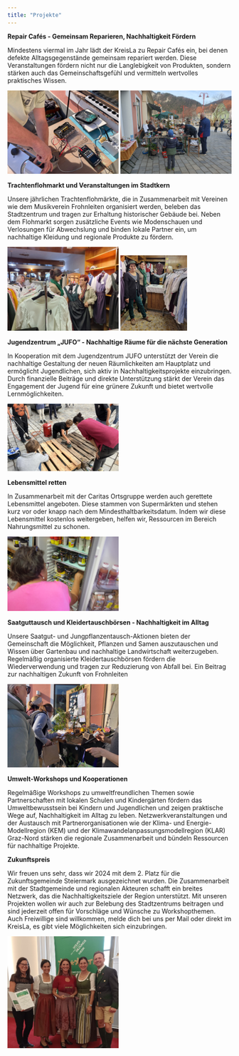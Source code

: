 ```yaml
---
title: "Projekte"
---
```


**Repair Cafés - Gemeinsam Reparieren, Nachhaltigkeit Fördern**

Mindestens viermal im Jahr lädt der KreisLa zu Repair Cafés ein, bei denen defekte Alltagsgegenstände gemeinsam repariert werden. Diese Veranstaltungen fördern nicht nur die Langlebigkeit von Produkten, sondern stärken auch das Gemeinschaftsgefühl und vermitteln wertvolles praktisches Wissen.

<img src="assets/RC3.jpg" alt="drawing" width="250"/> <img src="assets/RC1.jpg" alt="drawing" width="250"/>

**Trachtenflohmarkt und Veranstaltungen im Stadtkern**

Unsere jährlichen Trachtenflohmärkte, die in Zusammenarbeit mit Vereinen wie dem Musikverein Frohnleiten organisiert werden, beleben das Stadtzentrum und tragen zur Erhaltung historischer Gebäude bei. Neben dem Flohmarkt sorgen zusätzliche Events wie Modenschauen und Verlosungen für Abwechslung und binden lokale Partner ein, um nachhaltige Kleidung und regionale Produkte zu fördern.

<img src="assets/Trachtenflohmarkt2.jpg" alt="drawing" width="250"/> 
<img src="assets/Trachtenflohmarkt.jpg" alt="drawing" width="150"/>

**Jugendzentrum „JUFO“ - Nachhaltige Räume für die nächste Generation**

In Kooperation mit dem Jugendzentrum JUFO unterstützt der Verein die nachhaltige Gestaltung der neuen Räumlichkeiten am Hauptplatz und ermöglicht Jugendlichen, sich aktiv in Nachhaltigkeitsprojekte einzubringen. Durch finanzielle Beiträge und direkte Unterstützung stärkt der Verein das Engagement der Jugend für eine grünere Zukunft und bietet wertvolle Lernmöglichkeiten.

<img src="assets/Jufo.jpg" alt="drawing" width="250"/> 

**Lebensmittel retten**

In Zusammenarbeit mit der Caritas Ortsgruppe werden auch gerettete Lebensmittel angeboten. Diese stammen von Supermärkten und stehen kurz vor oder knapp nach dem Mindesthaltbarkeitsdatum. Indem wir diese Lebensmittel kostenlos weitergeben, helfen wir, Ressourcen im Bereich Nahrungsmittel zu schonen.

<img src="assets/Lebensmittelrettung.jpg" alt="drawing" width="250"/> 

**Saatguttausch und Kleidertauschbörsen - Nachhaltigkeit im Alltag**

Unsere Saatgut- und Jungpflanzentausch-Aktionen bieten der Gemeinschaft die Möglichkeit, Pflanzen und Samen auszutauschen und Wissen über Gartenbau und nachhaltige Landwirtschaft weiterzugeben. Regelmäßig organisierte Kleidertauschbörsen fördern die Wiederverwendung und tragen zur Reduzierung von Abfall bei.
Ein Beitrag zur nachhaltigen Zukunft von Frohnleiten

<img src="assets/RC2.jpg" alt="drawing" width="250"/> 

**Umwelt-Workshops und Kooperationen**

Regelmäßige Workshops zu umweltfreundlichen Themen sowie Partnerschaften mit lokalen Schulen und Kindergärten fördern das Umweltbewusstsein bei Kindern und Jugendlichen und zeigen praktische Wege auf, Nachhaltigkeit im Alltag zu leben. Netzwerkveranstaltungen und der Austausch mit Partnerorganisationen wie der Klima- und Energie-Modellregion (KEM) und der Klimawandelanpassungsmodellregion (KLAR) Graz-Nord stärken die regionale Zusammenarbeit und bündeln Ressourcen für nachhaltige Projekte.

**Zukunftspreis**

Wir freuen uns sehr, dass wir 2024 mit dem 2. Platz für die Zukunftsgemeinde Steiermark ausgezeichnet wurden. Die Zusammenarbeit mit der Stadtgemeinde und regionalen Akteuren schafft ein breites Netzwerk, das die Nachhaltigkeitsziele der Region unterstützt. Mit unseren Projekten wollen wir auch zur Belebung des Stadtzentrums beitragen und sind jederzeit offen für Vorschläge und Wünsche zu Workshopthemen. Auch Freiwillige sind willkommen, melde dich bei uns per Mail oder direkt im KreisLa, es gibt viele Möglichkeiten sich einzubringen.

<img src="assets/Zukunftspreis.jpg" alt="drawing" width="250"/> 

